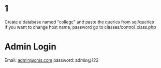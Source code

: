 # 1

Create a database named "college" and paste the queries from sql/queries
If you want to change host name, password go to classes/control_class.php

# Admin Login

Email: admin@cms.com
password: admin@123


